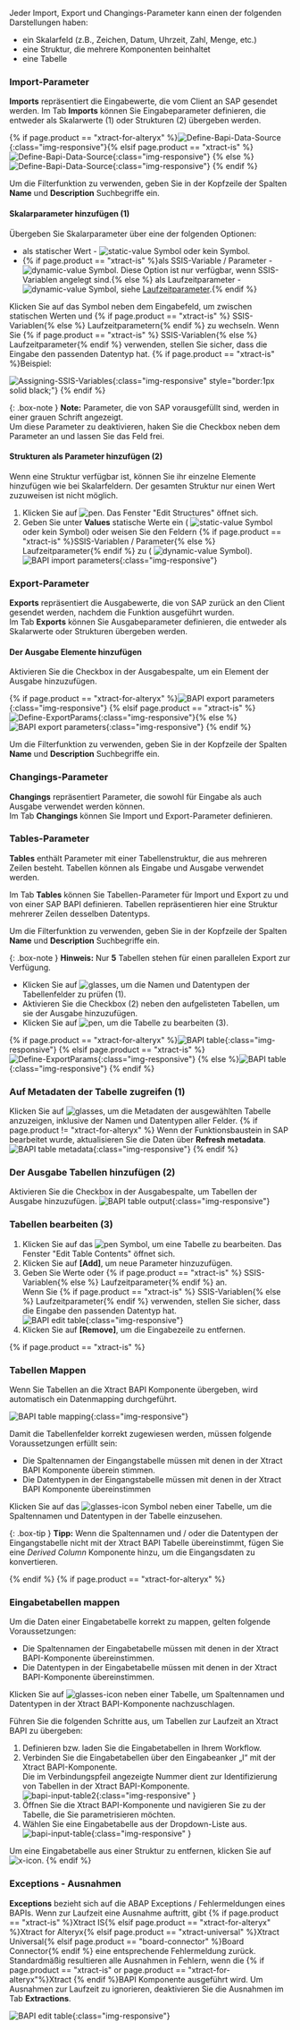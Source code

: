 Jeder Import, Export und Changings-Parameter kann einen der folgenden Darstellungen haben:

- ein Skalarfeld (z.B., Zeichen, Datum, Uhrzeit, Zahl, Menge, etc.)
- eine Struktur, die mehrere Komponenten beinhaltet
- eine Tabelle

### Import-Parameter

**Imports** repräsentiert die Eingabewerte, die vom Client an SAP gesendet werden. 
Im Tab **Imports** können Sie Eingabeparameter definieren, die entweder als Skalarwerte (1) oder Strukturen (2) übergeben werden.

{% if page.product == "xtract-for-alteryx" %}![Define-Bapi-Data-Source](/img/content/xfa/XfA-BAPI-Parameters.png){:class="img-responsive"}{% elsif page.product == "xtract-is" %}![Define-Bapi-Data-Source](/img/content/xis/XtractBAPI_ImportParams.png){:class="img-responsive"} {% else %}![Define-Bapi-Data-Source](/img/content/XU-BAPI-Parameters.png){:class="img-responsive"} {% endif %}

Um die Filterfunktion zu verwenden, geben Sie in der Kopfzeile der Spalten **Name** und **Description** Suchbegriffe ein.<br>

#### Skalarparameter hinzufügen (1)

Übergeben Sie Skalarparameter über eine der folgenden Optionen: 
- als statischer Wert - ![static-value](/img/content/icons/runtime-parameters-static.png) Symbol oder kein Symbol.
- {% if page.product == "xtract-is" %}als SSIS-Variable / Parameter - ![dynamic-value](/img/content/icons/runtime-parameters-dynamic.png) Symbol. Diese Option ist nur verfügbar, wenn SSIS-Variablen angelegt sind.{% else %} als Laufzeitparameter - ![dynamic-value](/img/content/icons/runtime-parameters-dynamic.png) Symbol, siehe [Laufzeitparameter](./edit-runtime-parameters).{% endif %}

Klicken Sie auf das Symbol neben dem Eingabefeld, um zwischen statischen Werten und {% if page.product == "xtract-is" %} SSIS-Variablen{% else %} Laufzeitparametern{% endif %} zu wechseln.
Wenn Sie {% if page.product == "xtract-is" %} SSIS-Variablen{% else %} Laufzeitparameter{% endif %} verwenden, stellen Sie sicher, dass die Eingabe den passenden Datentyp hat. {% if page.product == "xtract-is" %}Beispiel:

![Assigning-SSIS-Variables](/img/content/xis/ssis-variables.gif){:class="img-responsive" style="border:1px solid black;"}
{% endif %}

{: .box-note }
**Note:** Parameter, die von SAP vorausgefüllt sind, werden in einer grauen Schrift angezeigt. <br>
Um diese Parameter zu deaktivieren, haken Sie die Checkbox neben dem Parameter an und lassen Sie das Feld frei.

#### Strukturen als Parameter hinzufügen (2)

Wenn eine Struktur verfügbar ist, können Sie ihr einzelne Elemente hinzufügen wie bei Skalarfeldern. 
Der gesamten Struktur nur einen Wert zuzuweisen ist nicht möglich. 

1. Klicken Sie auf ![pen](/img/content/icons/pen.png). Das Fenster "Edit Structures" öffnet sich.
2. Geben Sie unter **Values** statische Werte ein ( ![static-value](/img/content/icons/runtime-parameters-static.png) Symbol oder kein Symbol) oder weisen Sie den Feldern {% if page.product == "xtract-is" %}SSIS-Variablen / Parameter{% else %} Laufzeitparameter{% endif %} zu ( ![dynamic-value](/img/content/icons/runtime-parameters-dynamic.png) Symbol).<br>
![BAPI import parameters](/img/content/BAPI-Edit-Structure.png){:class="img-responsive"}

### Export-Parameter
**Exports** repräsentiert die Ausgabewerte, die von SAP zurück an den Client gesendet werden, nachdem die Funktion ausgeführt wurden.<br>
Im Tab **Exports** können Sie Ausgabeparameter definieren, die entweder als Skalarwerte oder Strukturen übergeben werden.

#### Der Ausgabe Elemente hinzufügen
Aktivieren Sie die Checkbox in der Ausgabespalte, um ein Element der Ausgabe hinzuzufügen.

{% if page.product == "xtract-for-alteryx" %}![BAPI export parameters](/img/content/xfa/XfA-Bapi-Exports-Edit.png){:class="img-responsive"} {% elsif page.product == "xtract-is" %}![Define-ExportParams](/img/content/xis/XtractBAPI_ExportParams.png){:class="img-responsive"}{% else %}![BAPI export parameters](/img/content/Bapi-Exports-Edit.png){:class="img-responsive"} {% endif %}

Um die Filterfunktion zu verwenden, geben Sie in der Kopfzeile der Spalten **Name** und **Description** Suchbegriffe ein.<br>

### Changings-Parameter

**Changings** repräsentiert Parameter, die sowohl für Eingabe als auch Ausgabe verwendet werden können.<br>
Im Tab **Changings** können Sie Import und Export-Parameter definieren. 

### Tables-Parameter

**Tables** enthält Parameter mit einer Tabellenstruktur, die aus mehreren Zeilen besteht. Tabellen können als Eingabe und Ausgabe verwendet werden.

Im Tab **Tables** können Sie Tabellen-Parameter für Import und Export zu und von einer SAP BAPI definieren.
Tabellen repräsentieren hier eine Struktur mehrerer Zeilen desselben Datentyps.

Um die Filterfunktion zu verwenden, geben Sie in der Kopfzeile der Spalten **Name** und **Description** Suchbegriffe ein.<br>

{: .box-note }
**Hinweis:** Nur **5** Tabellen stehen für einen parallelen Export zur Verfügung.

- Klicken Sie auf ![glasses](/img/content/icons/glasses.png), um die Namen und Datentypen der Tabellenfelder zu prüfen (1).<br>
- Aktivieren Sie die Checkbox (2) neben den aufgelisteten Tabellen, um sie der Ausgabe hinzuzufügen.<br>
- Klicken Sie auf ![pen](/img/content/icons/pen.png), um die Tabelle zu bearbeiten (3).

{% if page.product == "xtract-for-alteryx" %}![BAPI table](/img/content/xfa/XfA-Bapi-Table-Type.png){:class="img-responsive"} {% elsif page.product == "xtract-is" %}![Define-ExportParams](/img/content/xis/XtractBAPI_TableParams.png){:class="img-responsive"} {% else %}![BAPI table](/img/content/Bapi-Table-Type.png){:class="img-responsive"} {% endif %}

### Auf Metadaten der Tabelle zugreifen (1)

Klicken Sie auf ![glasses](/img/content/icons/glasses.png), um die Metadaten der ausgewählten Tabelle anzuzeigen, inklusive der Namen und Datentypen aller Felder.
{% if page.product != "xtract-for-alteryx" %}
Wenn der Funktionsbaustein in SAP bearbeitet wurde, aktualisieren Sie die Daten über **Refresh metadata**.<br>
![BAPI table metadata](/img/content/BAPI-Table-Metadata.png){:class="img-responsive"}
{% endif %}

### Der Ausgabe Tabellen hinzufügen (2)

Aktivieren Sie die Checkbox in der Ausgabespalte, um Tabellen der Ausgabe hinzuzufügen.
![BAPI table output](/img/content/BAPI-Table-Output.png){:class="img-responsive"}

### Tabellen bearbeiten (3)

1. Klicken Sie auf das ![pen](/img/content/icons/pen.png) Symbol, um eine Tabelle zu bearbeiten. Das Fenster "Edit Table Contents" öffnet sich.
2. Klicken Sie auf **[Add]**, um neue Parameter hinzuzufügen.
3. Geben Sie Werte oder {% if page.product == "xtract-is" %} SSIS-Variablen{% else %} Laufzeitparameter{% endif %} an.<br>
Wenn Sie {% if page.product == "xtract-is" %} SSIS-Variablen{% else %} Laufzeitparameter{% endif %} verwenden, stellen Sie sicher, dass die Eingabe den passenden Datentyp hat.<br>
![BAPI edit table](/img/content/BAPI-Edit-Table-Contents.png){:class="img-responsive"}
4. Klicken Sie auf **[Remove]**, um die Eingabezeile zu entfernen.

{% if page.product == "xtract-is" %}
### Tabellen Mappen

Wenn Sie Tabellen an die Xtract BAPI Komponente übergeben, wird automatisch ein Datenmapping durchgeführt.

![BAPI table mapping](/img/content/ssis-write-xtractis-fuba-02.png){:class="img-responsive"}

Damit die Tabellenfelder korrekt zugewiesen werden, müssen folgende Voraussetzungen erfüllt sein:

- Die Spaltennamen der Eingangstabelle müssen mit denen in der Xtract BAPI Komponente überein stimmen.
- Die Datentypen in der Eingangstabelle müssen mit denen in der Xtract BAPI Komponente übereinstimmen

Klicken Sie auf das ![glasses-icon](/img/content/icons/glasses.png) Symbol neben einer Tabelle, um die Spaltennamen und Datentypen in der Tabelle einzusehen.

{: .box-tip }
**Tipp:** Wenn die Spaltennamen und / oder die Datentypen der Eingangstabelle nicht mit der Xtract BAPI Tabelle übereinstimmt, fügen Sie eine *Derived Column* Komponente hinzu, um die Eingangsdaten zu konvertieren.

{% endif %}
{% if page.product == "xtract-for-alteryx" %}

### Eingabetabellen mappen

Um die Daten einer Eingabetabelle korrekt zu mappen, gelten folgende Voraussetzungen:

- Die Spaltennamen der Eingabetabelle müssen mit denen in der Xtract BAPI-Komponente übereinstimmen.
- Die Datentypen in der Eingabetabelle müssen mit denen in der Xtract BAPI-Komponente übereinstimmen.

Klicken Sie auf ![glasses-icon](/img/content/icons/glasses.png) neben einer Tabelle, um Spaltennamen und Datentypen in der Xtract BAPI-Komponente nachzuschlagen.<br>

Führen Sie die folgenden Schritte aus, um Tabellen zur Laufzeit an Xtract BAPI zu übergeben:
1. Definieren bzw. laden Sie die Eingabetabellen in Ihrem Workflow.
2. Verbinden Sie die Eingabetabellen über den Eingabeanker „I“ mit der Xtract BAPI-Komponente. <br>
Die im Verbindungspfeil angezeigte Nummer dient zur Identifizierung von Tabellen in der Xtract BAPI-Komponente.<br>
![bapi-input-table2](/img/content/xfa/bapi-input-table2.png){:class="img-responsive" }
3. Öffnen Sie die Xtract BAPI-Komponente und navigieren Sie zu der Tabelle, die Sie parametrisieren möchten.
4. Wählen Sie eine Eingabetabelle aus der Dropdown-Liste aus. <br>
![bapi-input-table](/img/content/xfa/bapi-input-table.png){:class="img-responsive" }

Um eine Eingabetabelle aus einer Struktur zu entfernen, klicken Sie auf ![x-icon](/img/content/icons/x.png).
{% endif %}


### Exceptions - Ausnahmen

**Exceptions** bezieht sich auf die ABAP Exceptions / Fehlermeldungen eines BAPIs. 
Wenn zur Laufzeit eine Ausnahme auftritt, gibt {% if page.product == "xtract-is" %}Xtract IS{% elsif page.product == "xtract-for-alteryx" %}Xtract for Alteryx{% elsif page.product == "xtract-universal" %}Xtract Universal{% elsif page.product == "board-connector" %}Board Connector{% endif %} eine entsprechende Fehlermeldung zurück.
Standardmäßig resultieren alle Ausnahmen in Fehlern, wenn die {% if page.product == "xtract-is" or page.product == "xtract-for-alteryx"%}Xtract {% endif %}BAPI Komponente ausgeführt wird.
Um Ausnahmen zur Laufzeit zu ignorieren, deaktivieren Sie die Ausnahmen im Tab **Extractions**.

![BAPI edit table](/img/content/extractors.bapi/XU-BAPI-Exceptions.png){:class="img-responsive"}

